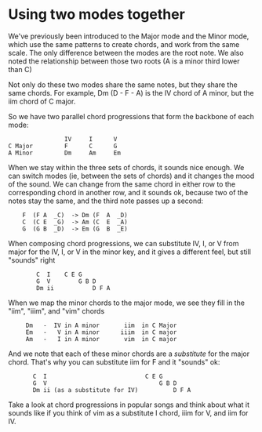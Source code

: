 # Using two modes together

We've previously been introduced to the Major mode and the Minor mode, which use the same patterns
to create chords, and work from the same scale.  The only difference between the modes are the root
note.  We also noted the relationship between those two roots (A is a minor third lower than C)

Not only do these two modes share the same notes, but they share the same chords.  For example, 
Dm (D - F - A) is the IV chord of A minor, but the iim chord of C major.

So we have two parallel chord progressions that form the backbone of each mode:

```
                IV     I      V
C Major         F      C      G
A Minor         Dm     Am     Em
```

When we stay within the three sets of chords, it sounds nice enough.  We can switch modes (ie, 
between the sets of chords) and it changes the mood of the sound.  We can change from the same 
chord in either row to the corresponding chord in another row, and it sounds ok, because two
of the notes stay the same, and the third note passes up a second:

```
    F  (F A  _C)  -> Dm (F  A  _D)
    C  (C E  _G)  -> Am (C  E  _A)
    G  (G B  _D)  -> Em (G  B  _E)
```

When composing chord progressions, we can substitute IV, I, or V from major for the IV, I, or V
in the minor key, and it gives a different feel, but still "sounds" right

```
        C  I    C E G
        G  V        G B D
        Dm ii           D F A
```

When we map the minor chords to the major mode, we see they fill in the "iim", "iiim", and "vim" chords
```
     Dm   -  IV in A minor       iim  in C Major
     Em   -   V in A minor      iiim  in C major
     Am   -   I in A minor       vim  in C major
```
And we note that each of these minor chords are a _substitute_ for the major chord.
That's why you can substitute iim for F and it "sounds" ok:

```
       C  I                            C E G
       G  V                                G B D
       Dm ii (as a substitute for IV)          D F A
```

Take a look at chord progressions in popular songs and think about what it sounds like if you 
think of vim as a substitute I chord,  iiim for V, and iim for IV.


